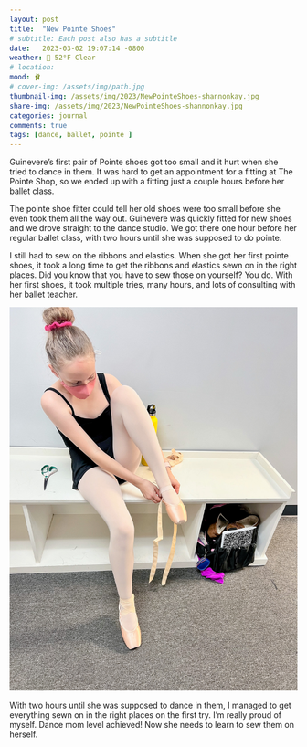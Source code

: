 ```yaml
---
layout: post
title:  "New Pointe Shoes"
# subtitle: Each post also has a subtitle
date:   2023-03-02 19:07:14 -0800
weather: 🔆 52°F Clear
# location: 
mood: 🩰
# cover-img: /assets/img/path.jpg
thumbnail-img: /assets/img/2023/NewPointeShoes-shannonkay.jpg
share-img: /assets/img/2023/NewPointeShoes-shannonkay.jpg
categories: journal
comments: true
tags: [dance, ballet, pointe ]
---
```


Guinevere’s first pair of Pointe shoes got too small and it hurt when she tried to dance in them. It was hard to get an appointment for a fitting at The Pointe Shop, so we ended up with a fitting just a couple hours before her ballet class. 
  
The pointe shoe fitter could tell her old shoes were too small before she even took them all the way out. Guinevere was quickly fitted for new shoes and we drove straight to the dance studio. We got there one hour before her regular ballet class, with two hours until she was supposed to do pointe. 

I still had to sew on the ribbons and elastics. When she got her first pointe shoes, it took a long time to get the ribbons and elastics sewn on in the right places. Did you know that you have to sew those on yourself? You do. With her first shoes, it took multiple tries, many hours, and lots of consulting with her ballet teacher. 

![New Pointe Shoes](/assets/img/2023/NewPointeShoes-shannonkay.jpg)

With two hours until she was supposed to dance in them, I managed to get everything sewn on in the right places on the first try. I’m really proud of myself. Dance mom level achieved! Now she needs to learn to sew them on herself.
